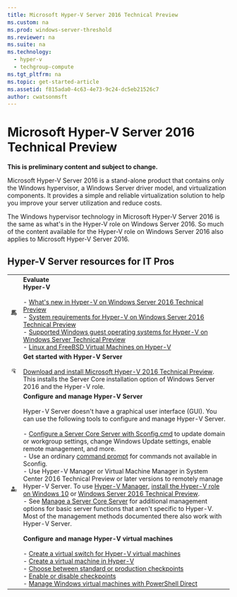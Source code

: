 ```yaml
---
title: Microsoft Hyper-V Server 2016 Technical Preview
ms.custom: na
ms.prod: windows-server-threshold
ms.reviewer: na
ms.suite: na
ms.technology: 
  - hyper-v
  - techgroup-compute
ms.tgt_pltfrm: na
ms.topic: get-started-article
ms.assetid: f815ada0-4c63-4e73-9c24-dc5eb21526c7
author: cwatsonmsft
---
```

# Microsoft Hyper-V Server 2016 Technical Preview
**This is preliminary content and subject to change.**  
  
Microsoft Hyper-V Server 2016 is a stand\-alone product that contains only the Windows hypervisor, a Windows Server driver model, and virtualization components. It provides a simple and reliable virtualization solution to help you improve your server utilization and reduce costs.  
  
The Windows hypervisor technology in Microsoft Hyper-V Server 2016 is the same as what's in the Hyper\-V role on Windows Server 2016.   So much of the content available for the Hyper\-V role on Windows Server 2016 also applies to Microsoft Hyper-V Server 2016.  
  
## Hyper\-V Server resources for IT Pros  
  
|||  
|-|-|  
|![](media/All_Symbols_MeetsRequirements.png)|**Evaluate**<br /> **Hyper\-V**<br /><br />-   [What's new in Hyper-V on Windows Server 2016 Technical Preview](https://technet.microsoft.com/library/dn765471.aspx)<br />-   [System requirements for Hyper-V on Windows Server 2016 Technical Preview](https://technet.microsoft.com/library/mt608570.aspx)<br />-   [Supported Windows guest operating systems for Hyper-V on Windows Server Technical Preview](https://technet.microsoft.com/library/mt126119.aspx)<br />-   [Linux and FreeBSD Virtual Machines on Hyper\-V](http://technet.microsoft.com/library/dn531030.aspx)|  
|![](media/All_Symbols_GetStarted.png)|**Get started with Hyper\-V Server**<br /><br />[Download and install Microsoft Hyper\-V 2016 Technical Preview](http://www.microsoft.com/en-us/evalcenter/evaluate-hyper-v-server-technical-preview). This installs the Server Core installation option of Windows Server 2016 and the Hyper\-V role.|  
|![](media/All_Symbols_Administrator.png)|**Configure and manage Hyper\-V Server**<br /><br />Hyper\-V Server doesn't have a graphical user interface \(GUI\). You can use the following tools to configure and manage Hyper\-V Server.<br /><br />-   [Configure a Server Core Server with Sconfig.cmd](http://technet.microsoft.com/library/jj647766.aspx) to update domain or workgroup settings, change Windows Update settings, enable remote management, and more.<br />-   Use an ordinary [command prompt](http://technet.microsoft.com/library/cc754340.aspx) for commands not available in Sconfig.<br />-   Use Hyper\-V Manager or Virtual Machine Manager in System Center 2016 Technical Preview or later versions to remotely manage  Hyper\-V Server. To use [Hyper\-V Manager](https://msdn.microsoft.com/virtualization/hyperv_on_windows/user_guide/remote_host_management), [install the Hyper\-V role on Windows 10](https://msdn.microsoft.com/virtualization/hyperv_on_windows/quick_start/walkthrough_install) or [Windows Server 2016 Technical Preview](http://technet.microsoft.com/library/mt126155.aspx).<br />-   See [Manage a Server Core Server](http://technet.microsoft.com/library/jj574205) for additional management options for basic server functions that aren't specific to Hyper\-V. Most of the management methods documented there also work with Hyper\-V Server.<br /><br />**Configure and manage Hyper\-V virtual machines**<br /><br />-   [Create a virtual switch for Hyper-V virtual machines](https://technet.microsoft.com/library/mt601311.aspx)<br />-   [Create a virtual machine in Hyper-V](https://technet.microsoft.com/library/mt126140.aspx)<br />-   [Choose between standard or production checkpoints](https://technet.microsoft.com/library/dn872510.aspx)<br />-   [Enable or disable checkpoints](https://technet.microsoft.com/library/dn872533.aspx)<br />-   [Manage Windows virtual machines with PowerShell Direct](https://technet.microsoft.com/library/mt187808.aspx)|  
  

